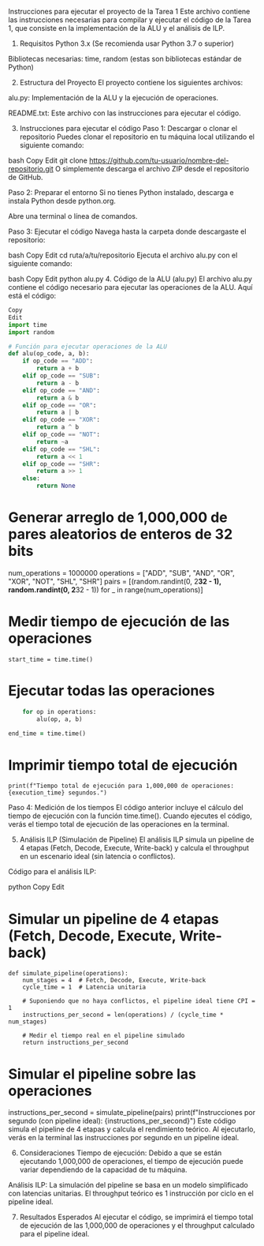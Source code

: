Instrucciones para ejecutar el proyecto de la Tarea 1
Este archivo contiene las instrucciones necesarias para compilar y ejecutar el código de la Tarea 1, que consiste en la implementación de la ALU y el análisis de ILP.

1. Requisitos
Python 3.x (Se recomienda usar Python 3.7 o superior)

Bibliotecas necesarias: time, random (estas son bibliotecas estándar de Python)

2. Estructura del Proyecto
El proyecto contiene los siguientes archivos:

alu.py: Implementación de la ALU y la ejecución de operaciones.

README.txt: Este archivo con las instrucciones para ejecutar el código.

3. Instrucciones para ejecutar el código
Paso 1: Descargar o clonar el repositorio
Puedes clonar el repositorio en tu máquina local utilizando el siguiente comando:

bash
Copy
Edit
git clone https://github.com/tu-usuario/nombre-del-repositorio.git
O simplemente descarga el archivo ZIP desde el repositorio de GitHub.

Paso 2: Preparar el entorno
Si no tienes Python instalado, descarga e instala Python desde python.org.

Abre una terminal o línea de comandos.

Paso 3: Ejecutar el código
Navega hasta la carpeta donde descargaste el repositorio:

bash
Copy
Edit
cd ruta/a/tu/repositorio
Ejecuta el archivo alu.py con el siguiente comando:

bash
Copy
Edit
python alu.py
4. Código de la ALU (alu.py)
El archivo alu.py contiene el código necesario para ejecutar las operaciones de la ALU. Aquí está el código:

```python
Copy
Edit
import time
import random

# Función para ejecutar operaciones de la ALU
def alu(op_code, a, b):
    if op_code == "ADD":
        return a + b
    elif op_code == "SUB":
        return a - b
    elif op_code == "AND":
        return a & b
    elif op_code == "OR":
        return a | b
    elif op_code == "XOR":
        return a ^ b
    elif op_code == "NOT":
        return ~a
    elif op_code == "SHL":
        return a << 1
    elif op_code == "SHR":
        return a >> 1
    else:
        return None
```
# Generar arreglo de 1,000,000 de pares aleatorios de enteros de 32 bits
num_operations = 1000000
operations = ["ADD", "SUB", "AND", "OR", "XOR", "NOT", "SHL", "SHR"]
pairs = [(random.randint(0, 2**32 - 1), random.randint(0, 2**32 - 1)) for _ in range(num_operations)]

# Medir tiempo de ejecución de las operaciones
```
start_time = time.time()
```
# Ejecutar todas las operaciones
```for a, b in pairs:
    for op in operations:
        alu(op, a, b)

end_time = time.time()
```
# Imprimir tiempo total de ejecución
```execution_time = end_time - start_time
print(f"Tiempo total de ejecución para 1,000,000 de operaciones: {execution_time} segundos.")
```
Paso 4: Medición de los tiempos
El código anterior incluye el cálculo del tiempo de ejecución con la función time.time(). Cuando ejecutes el código, verás el tiempo total de ejecución de las operaciones en la terminal.

5. Análisis ILP (Simulación de Pipeline)
El análisis ILP simula un pipeline de 4 etapas (Fetch, Decode, Execute, Write-back) y calcula el throughput en un escenario ideal (sin latencia o conflictos).

Código para el análisis ILP:

python
Copy
Edit
# Simular un pipeline de 4 etapas (Fetch, Decode, Execute, Write-back)
```
def simulate_pipeline(operations):
    num_stages = 4  # Fetch, Decode, Execute, Write-back
    cycle_time = 1  # Latencia unitaria

    # Suponiendo que no haya conflictos, el pipeline ideal tiene CPI = 1
    instructions_per_second = len(operations) / (cycle_time * num_stages)

    # Medir el tiempo real en el pipeline simulado
    return instructions_per_second
```
# Simular el pipeline sobre las operaciones
instructions_per_second = simulate_pipeline(pairs)
print(f"Instrucciones por segundo (con pipeline ideal): {instructions_per_second}")
Este código simula el pipeline de 4 etapas y calcula el rendimiento teórico. Al ejecutarlo, verás en la terminal las instrucciones por segundo en un pipeline ideal.

6. Consideraciones
Tiempo de ejecución: Debido a que se están ejecutando 1,000,000 de operaciones, el tiempo de ejecución puede variar dependiendo de la capacidad de tu máquina.

Análisis ILP: La simulación del pipeline se basa en un modelo simplificado con latencias unitarias. El throughput teórico es 1 instrucción por ciclo en el pipeline ideal.

7. Resultados Esperados
Al ejecutar el código, se imprimirá el tiempo total de ejecución de las 1,000,000 de operaciones y el throughput calculado para el pipeline ideal.
